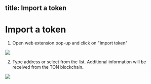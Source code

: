 title: Import a token
---

# Import a token

1. Open web extension pop-up and click on "Import token"

<img src="/images/import_token/import_token_1.png">

2. Type address or select from the list. Additional information will be received from the TON blockchain.

<img src="/images/import_token/import_token_2.png">
